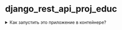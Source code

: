 # django_rest_api_proj_educ

<details>

<summary>Как запустить это приложение в контейнере?</summary>

* Необходимо установить docker на свою машину:
  https://docs.docker.com/get-docker/

* Далее перейти в папку django_rest_api_proj_educ/ и ввсти код:
  <pre><code>docker-compose build</code></pre>

* После сборки образов "поднять" контейнер:
  <pre><code>docker-compose up</code></pre>

* Далее надо применить миграции в контейнере:
  <pre><code>docker-compose exec app python3 manage.py migrate</code></pre>
 
* Надо создать базу данных:
  <pre><code>docker-compose exec db psql -U postgres</code></pre>
  <pre><code>create database NAME_BD;</code></pre>

</details>
